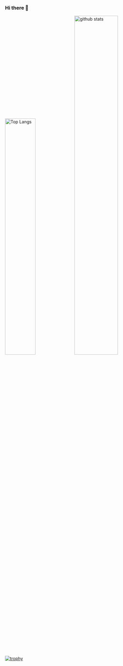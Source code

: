### Hi there 👋

<p align="left"> 

  <img alt="Top Langs" width="44.5%" src="https://github-readme-stats.vercel.app/api/top-langs/?username=shunyaendo&layout=compact&count_private=true&show_icons=true&theme=onedark" />
  <img alt="github stats" width="53.3%" src="https://github-readme-stats.vercel.app/api?username=shunyaendo&count_private=true&show_icons=true&show_icons=true&theme=onedark" />

</p>

[![trophy](https://github-profile-trophy.vercel.app/?username=shunyaendo&theme=onedark&column=7
)](https://github.com/ryo-ma/github-profile-trophy)
